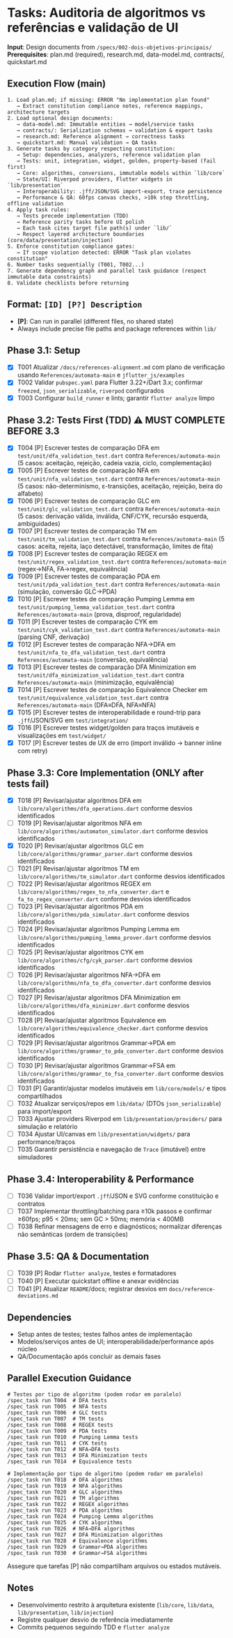 # Tasks: Auditoria de algoritmos vs referências e validação de UI

**Input**: Design documents from `/specs/002-dois-objetivos-principais/`
**Prerequisites**: plan.md (required), research.md, data-model.md, contracts/, quickstart.md

## Execution Flow (main)
```
1. Load plan.md; if missing: ERROR "No implementation plan found"
   → Extract constitution compliance notes, reference mappings, architecture targets
2. Load optional design documents:
   → data-model.md: Immutable entities → model/service tasks
   → contracts/: Serialization schemas → validation & export tasks
   → research.md: Reference alignment → correctness tasks
   → quickstart.md: Manual validation → QA tasks
3. Generate tasks by category respecting constitution:
   → Setup: dependencies, analyzers, reference validation plan
   → Tests: unit, integration, widget, golden, property-based (fail first)
   → Core: algorithms, conversions, immutable models within `lib/core`
   → State/UI: Riverpod providers, Flutter widgets in `lib/presentation`
   → Interoperability: .jff/JSON/SVG import-export, trace persistence
   → Performance & QA: 60fps canvas checks, >10k step throttling, offline validation
4. Apply task rules:
   → Tests precede implementation (TDD)
   → Reference parity tasks before UI polish
   → Each task cites target file path(s) under `lib/`
   → Respect layered architecture boundaries (core/data/presentation/injection)
5. Enforce constitution compliance gates:
   → If scope violation detected: ERROR "Task plan violates constitution"
6. Number tasks sequentially (T001, T002...)
7. Generate dependency graph and parallel task guidance (respect immutable data constraints)
8. Validate checklists before returning
```

## Format: `[ID] [P?] Description`
- **[P]**: Can run in parallel (different files, no shared state)
- Always include precise file paths and package references within `lib/`

## Phase 3.1: Setup
- [x] T001 Atualizar `/docs/references-alignment.md` com plano de verificação usando `References/automata-main` e `jflutter_js/examples`
- [x] T002 Validar `pubspec.yaml` para Flutter 3.22+/Dart 3.x; confirmar `freezed`, `json_serializable`, `riverpod` configurados
- [x] T003 Configurar `build_runner` e lints; garantir `flutter analyze` limpo

## Phase 3.2: Tests First (TDD) ⚠️ MUST COMPLETE BEFORE 3.3
- [x] T004 [P] Escrever testes de comparação DFA em `test/unit/dfa_validation_test.dart` contra `References/automata-main` (5 casos: aceitação, rejeição, cadeia vazia, ciclo, complementação)
- [x] T005 [P] Escrever testes de comparação NFA em `test/unit/nfa_validation_test.dart` contra `References/automata-main` (5 casos: não-determinismo, ε-transições, aceitação, rejeição, beira do alfabeto)
- [x] T006 [P] Escrever testes de comparação GLC em `test/unit/glc_validation_test.dart` contra `References/automata-main` (5 casos: derivação válida, inválida, CNF/CYK, recursão esquerda, ambiguidades)
- [x] T007 [P] Escrever testes de comparação TM em `test/unit/tm_validation_test.dart` contra `References/automata-main` (5 casos: aceita, rejeita, laço detectável, transformação, limites de fita)
- [x] T008 [P] Escrever testes de comparação REGEX em `test/unit/regex_validation_test.dart` contra `References/automata-main` (regex→NFA, FA→regex, equivalência)
- [x] T009 [P] Escrever testes de comparação PDA em `test/unit/pda_validation_test.dart` contra `References/automata-main` (simulação, conversão GLC→PDA)
- [x] T010 [P] Escrever testes de comparação Pumping Lemma em `test/unit/pumping_lemma_validation_test.dart` contra `References/automata-main` (prova, disproof, regularidade)
- [x] T011 [P] Escrever testes de comparação CYK em `test/unit/cyk_validation_test.dart` contra `References/automata-main` (parsing CNF, derivação)
- [x] T012 [P] Escrever testes de comparação NFA→DFA em `test/unit/nfa_to_dfa_validation_test.dart` contra `References/automata-main` (conversão, equivalência)
- [x] T013 [P] Escrever testes de comparação DFA Minimization em `test/unit/dfa_minimization_validation_test.dart` contra `References/automata-main` (minimização, equivalência)
- [x] T014 [P] Escrever testes de comparação Equivalence Checker em `test/unit/equivalence_validation_test.dart` contra `References/automata-main` (DFA≡DFA, NFA≡NFA)
- [x] T015 [P] Escrever testes de interoperabilidade e round-trip para `.jff`/JSON/SVG em `test/integration/`
- [x] T016 [P] Escrever testes widget/golden para traços imutáveis e visualizações em `test/widget/`
- [x] T017 [P] Escrever testes de UX de erro (import inválido → banner inline com retry)

## Phase 3.3: Core Implementation (ONLY after tests fail)
- [x] T018 [P] Revisar/ajustar algoritmos DFA em `lib/core/algorithms/dfa_operations.dart` conforme desvios identificados
- [ ] T019 [P] Revisar/ajustar algoritmos NFA em `lib/core/algorithms/automaton_simulator.dart` conforme desvios identificados
- [x] T020 [P] Revisar/ajustar algoritmos GLC em `lib/core/algorithms/grammar_parser.dart` conforme desvios identificados
- [ ] T021 [P] Revisar/ajustar algoritmos TM em `lib/core/algorithms/tm_simulator.dart` conforme desvios identificados
- [ ] T022 [P] Revisar/ajustar algoritmos REGEX em `lib/core/algorithms/regex_to_nfa_converter.dart` e `fa_to_regex_converter.dart` conforme desvios identificados
- [ ] T023 [P] Revisar/ajustar algoritmos PDA em `lib/core/algorithms/pda_simulator.dart` conforme desvios identificados
- [ ] T024 [P] Revisar/ajustar algoritmos Pumping Lemma em `lib/core/algorithms/pumping_lemma_prover.dart` conforme desvios identificados
- [ ] T025 [P] Revisar/ajustar algoritmos CYK em `lib/core/algorithms/cfg/cyk_parser.dart` conforme desvios identificados
- [ ] T026 [P] Revisar/ajustar algoritmos NFA→DFA em `lib/core/algorithms/nfa_to_dfa_converter.dart` conforme desvios identificados
- [ ] T027 [P] Revisar/ajustar algoritmos DFA Minimization em `lib/core/algorithms/dfa_minimizer.dart` conforme desvios identificados
- [ ] T028 [P] Revisar/ajustar algoritmos Equivalence em `lib/core/algorithms/equivalence_checker.dart` conforme desvios identificados
- [ ] T029 [P] Revisar/ajustar algoritmos Grammar→PDA em `lib/core/algorithms/grammar_to_pda_converter.dart` conforme desvios identificados
- [ ] T030 [P] Revisar/ajustar algoritmos Grammar→FSA em `lib/core/algorithms/grammar_to_fsa_converter.dart` conforme desvios identificados
- [ ] T031 [P] Garantir/ajustar modelos imutáveis em `lib/core/models/` e tipos compartilhados
- [ ] T032 Atualizar serviços/repos em `lib/data/` (DTOs `json_serializable`) para import/export
- [ ] T033 Ajustar providers Riverpod em `lib/presentation/providers/` para simulação e relatório
- [ ] T034 Ajustar UI/canvas em `lib/presentation/widgets/` para performance/traços
- [ ] T035 Garantir persistência e navegação de `Trace` (imutável) entre simuladores

## Phase 3.4: Interoperability & Performance
- [ ] T036 Validar import/export `.jff`/JSON e SVG conforme constituição e contratos
- [ ] T037 Implementar throttling/batching para ≥10k passos e confirmar ≥60fps; p95 < 20ms; sem GC > 50ms; memória < 400MB
- [ ] T038 Refinar mensagens de erro e diagnósticos; normalizar diferenças não semânticas (ordem de transições)

## Phase 3.5: QA & Documentation
- [ ] T039 [P] Rodar `flutter analyze`, testes e formatadores
- [ ] T040 [P] Executar quickstart offline e anexar evidências
- [ ] T041 [P] Atualizar `README`/docs; registrar desvios em `docs/reference-deviations.md`

## Dependencies
- Setup antes de testes; testes falhos antes de implementação
- Modelos/serviços antes de UI; interoperabilidade/performance após núcleo
- QA/Documentação após concluir as demais fases

## Parallel Execution Guidance
```
# Testes por tipo de algoritmo (podem rodar em paralelo)
/spec_task run T004  # DFA tests
/spec_task run T005  # NFA tests  
/spec_task run T006  # GLC tests
/spec_task run T007  # TM tests
/spec_task run T008  # REGEX tests
/spec_task run T009  # PDA tests
/spec_task run T010  # Pumping Lemma tests
/spec_task run T011  # CYK tests
/spec_task run T012  # NFA→DFA tests
/spec_task run T013  # DFA Minimization tests
/spec_task run T014  # Equivalence tests

# Implementação por tipo de algoritmo (podem rodar em paralelo)
/spec_task run T018  # DFA algorithms
/spec_task run T019  # NFA algorithms
/spec_task run T020  # GLC algorithms
/spec_task run T021  # TM algorithms
/spec_task run T022  # REGEX algorithms
/spec_task run T023  # PDA algorithms
/spec_task run T024  # Pumping Lemma algorithms
/spec_task run T025  # CYK algorithms
/spec_task run T026  # NFA→DFA algorithms
/spec_task run T027  # DFA Minimization algorithms
/spec_task run T028  # Equivalence algorithms
/spec_task run T029  # Grammar→PDA algorithms
/spec_task run T030  # Grammar→FSA algorithms
```
Assegure que tarefas [P] não compartilham arquivos ou estados mutáveis.

## Notes
- Desenvolvimento restrito à arquitetura existente (`lib/core`, `lib/data`, `lib/presentation`, `lib/injection`)
- Registre qualquer desvio de referência imediatamente
- Commits pequenos seguindo TDD e `flutter analyze`
